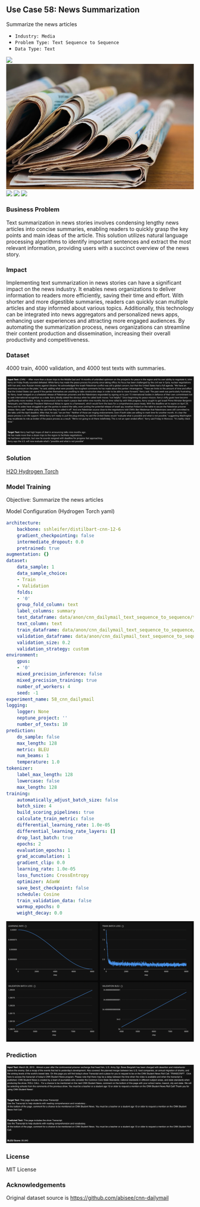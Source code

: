 ## Use Case 58: News Summarization

Summarize the news articles

- `Industry: Media`
- `Problem Type: Text Sequence to Sequence`
- `Data Type: Text`

![](https://github.com/h2oai/ht-catalog/blob/646864e3c695f7c721514159bd6c59520dab7438/Assets/use-cases/cnn_and_daily_mail_news_stories/cover.png)
![](https://github.com/h2oai/ht-catalog/blob/646864e3c695f7c721514159bd6c59520dab7438/Assets/use-cases/cnn_and_daily_mail_news_stories/cover.jpg)
![](https://github.com/h2oai/ht-catalog/blob/646864e3c695f7c721514159bd6c59520dab7438/Assets/use-cases/cnn_and_daily_mail_news_stories/cover.jpeg)
![](https://github.com/h2oai/ht-catalog/blob/646864e3c695f7c721514159bd6c59520dab7438/Assets/use-cases/cnn_and_daily_mail_news_stories/cover.webp)
![](https://github.com/h2oai/ht-catalog/blob/646864e3c695f7c721514159bd6c59520dab7438/Assets/use-cases/cnn_and_daily_mail_news_stories/cover)

### Business Problem 

Text summarization in news stories involves condensing lengthy news articles into concise summaries, enabling readers to quickly grasp the key points and main ideas of the article. This solution utilizes natural language processing algorithms to identify important sentences and extract the most relevant information, providing users with a succinct overview of the news story.

### Impact

Implementing text summarization in news stories can have a significant impact on the news industry. It enables news organizations to deliver information to readers more efficiently, saving their time and effort. With shorter and more digestible summaries, readers can quickly scan multiple articles and stay informed about various topics. Additionally, this technology can be integrated into news aggregators and personalized news apps, enhancing user experiences and attracting more engaged audiences. By automating the summarization process, news organizations can streamline their content production and dissemination, increasing their overall productivity and competitiveness.

### Dataset

4000 train, 4000 validation, and 4000 test texts with summaries. 

![train data](https://github.com/h2oai/ht-catalog/blob/646864e3c695f7c721514159bd6c59520dab7438/Assets/use-cases/cnn_and_daily_mail_news_stories/train%20data.png)

### Solution

[H2O Hydrogen Torch](https://docs.h2o.ai/h2o-hydrogen-torch/)

### Model Training

Objective: Summarize the news articles

Model Configuration (Hydrogen Torch yaml)

```yaml
architecture:
    backbone: sshleifer/distilbart-cnn-12-6
    gradient_checkpointing: false
    intermediate_dropout: 0.0
    pretrained: true
augmentation: {}
dataset:
    data_sample: 1
    data_sample_choice:
    - Train
    - Validation
    folds:
    - '0'
    group_fold_column: text
    label_columns: summary
    test_dataframe: data/anon/cnn_dailymail_text_sequence_to_sequence/test.csv
    text_column: text
    train_dataframe: data/anon/cnn_dailymail_text_sequence_to_sequence/train.csv
    validation_dataframe: data/anon/cnn_dailymail_text_sequence_to_sequence/validation.csv
    validation_size: 0.2
    validation_strategy: custom
environment:
    gpus:
    - '0'
    mixed_precision_inference: false
    mixed_precision_training: true
    number_of_workers: 4
    seed: -1
experiment_name: 58_cnn_dailymail
logging:
    logger: None
    neptune_project: ''
    number_of_texts: 10
prediction:
    do_sample: false
    max_length: 128
    metric: BLEU
    num_beams: 1
    temperature: 1.0
tokenizer:
    label_max_length: 128
    lowercase: false
    max_length: 128
training:
    automatically_adjust_batch_size: false
    batch_size: 4
    build_scoring_pipelines: true
    calculate_train_metric: false
    differential_learning_rate: 1.0e-05
    differential_learning_rate_layers: []
    drop_last_batch: true
    epochs: 2
    evaluation_epochs: 1
    grad_accumulation: 1
    gradient_clip: 0.0
    learning_rate: 1.0e-05
    loss_function: CrossEntropy
    optimizer: AdamW
    save_best_checkpoint: false
    schedule: Cosine
    train_validation_data: false
    warmup_epochs: 0
    weight_decay: 0.0

```

![chart](https://github.com/h2oai/ht-catalog/blob/646864e3c695f7c721514159bd6c59520dab7438/Assets/use-cases/cnn_and_daily_mail_news_stories/chart.png)


### Prediction

![Predictions](https://github.com/h2oai/ht-catalog/blob/646864e3c695f7c721514159bd6c59520dab7438/Assets/use-cases/cnn_and_daily_mail_news_stories/Validation%20Predictions.png)

### License

MIT License

### Acknowledgements

Original dataset source is https://github.com/abisee/cnn-dailymail
